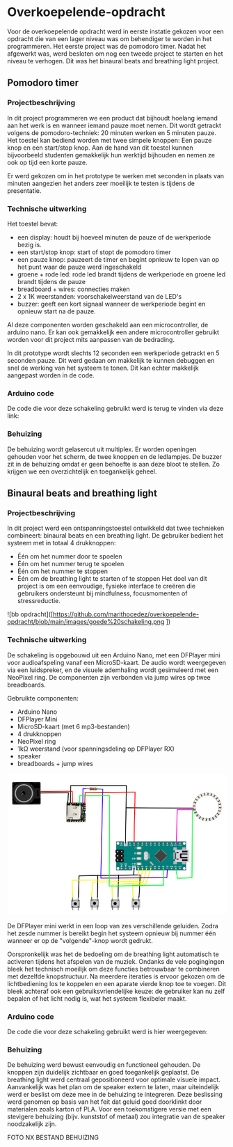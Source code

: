 # Overkoepelende-opdracht
Voor de overkoepelende opdracht werd in eerste instatie gekozen voor een opdracht die van een lager niveau was om behendiger te worden in het programmeren. Het eerste project was de pomodoro timer. Nadat het afgewerkt was, werd besloten om nog een tweede project te starten en het niveau te verhogen. Dit was het binaural beats and breathing light project. 
## Pomodoro timer 
### Projectbeschrijving
In dit project programmeren we een product dat bijhoudt hoelang iemand aan het werk is en wanneer iemand pauze moet nemen. Dit wordt getrackt volgens de pomodoro-techniek: 20 minuten werken en 5 minuten pauze. Het toestel kan bediend worden met twee simpele knoppen: Een pauze knop en een start/stop knop. 
Aan de hand van dit toestel kunnen bijvoorbeeld studenten gemakkelijk hun werktijd bijhouden en nemen ze ook op tijd een korte pauze. 

Er werd gekozen om in het prototype te werken met seconden in plaats van minuten aangezien het anders zeer moeilijk te testen is tijdens de presentatie. 
### Technische uitwerking
Het toestel bevat:
- een display: houdt bij hoeveel minuten de pauze of de werkperiode bezig is.
- een start/stop knop: start of stopt de pomodoro timer
- een pauze knop: pauzeert de timer en begint opnieuw te lopen van op het punt waar de pauze werd ingeschakeld
- groene + rode led: rode led brandt tijdens de werkperiode en groene led brandt tijdens de pauze
- breadboard + wires: connecties maken
- 2 x 1K weerstanden: voorschakelweerstand van de LED's
- buzzer: geeft een kort signaal wanneer de werkperiode begint en opnieuw start na de pauze. 

Al deze componenten worden geschakeld aan een microcontroller, de arduino nano. Er kan ook gemakkelijk een andere microcontroller gebruikt worden voor dit project mits aanpassen van de bedrading. 

In dit prototype wordt slechts 12 seconden een werkperiode getrackt en 5 seconden pauze. Dit werd gedaan om makkelijk te kunnen debuggen en snel de werking van het systeem te tonen. Dit kan echter makkelijk aangepast worden in de code. 

### Arduino code
De code die voor deze schakeling gebruikt werd is terug te vinden via deze link:

### Behuizing
De behuizing wordt gelasercut uit multiplex. Er worden openingen gehouden voor het scherm, de twee knoppen en de ledlampjes. De buzzer zit in de behuizing omdat er geen behoefte is aan deze bloot te stellen. Zo krijgen we een overzichtelijk en toegankelijk geheel. 

## Binaural beats and breathing light
### Projectbeschrijving
In dit project werd een ontspanningstoestel ontwikkeld dat twee technieken combineert: binaural beats en een breathing light. De gebruiker bedient het systeem met in totaal 4 drukknoppen:
- Één om het nummer door te spoelen
- Één om het nummer terug te spoelen
- Één om het nummer te stoppen
- Één om de breathing light te starten of te stoppen
Het doel van dit project is om een eenvoudige, fysieke interface te creëren die gebruikers ondersteunt bij mindfulness, focusmomenten of stressreductie.

![bb opdracht]([https://github.com/marithocedez/overkoepelende-opdracht/blob/main/images/goede%20schakeling.png
])


### Technische uitwerking
De schakeling is opgebouwd uit een Arduino Nano, met een DFPlayer mini voor audioafspeling vanaf een MicroSD-kaart. De audio wordt weergegeven via een luidspreker, en de visuele ademhaling wordt gesimuleerd met een NeoPixel ring. De componenten zijn verbonden via jump wires op twee breadboards.

Gebruikte componenten:
- Arduino Nano
- DFPlayer Mini
- MicroSD-kaart (met 6 mp3-bestanden)
- 4 drukknoppen
- NeoPixel ring
- 1kΩ weerstand (voor spanningsdeling op DFPlayer RX)
- speaker
- breadboards + jump wires

![goede schakeling](https://github.com/marithocedez/overkoepelende-opdracht/blob/main/images/goede%20schakeling.png
)

De DFPlayer mini werkt in een loop van zes verschillende geluiden. Zodra het zesde nummer is bereikt begin het systeem opnieuw bij nummer één wanneer er op de "volgende"-knop wordt gedrukt.

Oorspronkelijk was het de bedoeling om de breathing light automatisch te activeren tijdens het afspelen van de muziek. Ondanks de vele pogingingen bleek het technisch moeilijk om deze functies betrouwbaar te combineren met dezelfde knopstructuur. Na meerdere iteraties is ervoor gekozen om de lichtbediening los te koppelen en een aparate vierde knop toe te voegen.
Dit bleek achteraf ook een gebruiksvriendelijke keuze: de gebruiker kan nu zelf bepalen of het licht nodig is, wat het systeem flexibeler maakt.

### Arduino code
De code die voor deze schakeling gebruikt werd is hier weergegeven: 

### Behuizing
De behuizing werd bewust eenvoudig en functioneel gehouden. De knoppen zijn duidelijk zichtbaar en goed toegankelijk geplaatst. De breathing light werd centraal gepositioneerd voor optimale visuele impact.
Aanvankelijk was het plan om de speaker extern te laten, maar uiteindelijk werd er beslist om deze mee in de behuizing te integreren. Deze beslissing werd genomen op basis van het feit dat geluid goed doorklinkt door materialen zoals karton of PLA. Voor een toekomstigere versie met een stevigere behuizing (bijv. kunststof of metaal) zou integratie van de speaker noodzakelijk zijn.

FOTO NX BESTAND BEHUIZING
